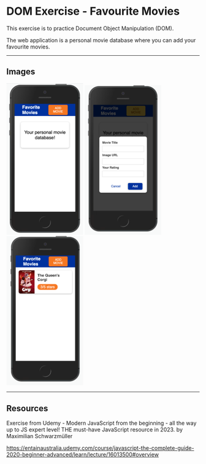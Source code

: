 # DOM Exercise - Favourite Movies

This exercise is to practice Document Object Manipulation (DOM). 

The web application is a personal movie database where you can add your favourite movies. 

---

## Images 

<img src="images/home1.png" width="200">

<img src="images/modal.png" width="200">

<img src="images/movie_modal.png" width="200">



---

## Resources

Exercise from Udemy - Modern JavaScript from the beginning - all the way up to JS expert level! THE must-have JavaScript resource in 2023. by Maximilian Schwarzmüller

https://entainaustralia.udemy.com/course/javascript-the-complete-guide-2020-beginner-advanced/learn/lecture/16013500#overview

